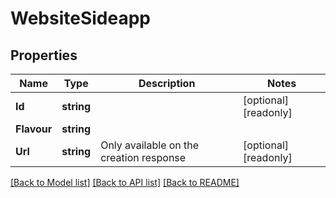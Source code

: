 # WebsiteSideapp

## Properties

Name | Type | Description | Notes
------------ | ------------- | ------------- | -------------
**Id** | **string** |  | [optional] [readonly] 
**Flavour** | **string** |  | 
**Url** | **string** | Only available on the creation response | [optional] [readonly] 

[[Back to Model list]](../README.md#documentation-for-models) [[Back to API list]](../README.md#documentation-for-api-endpoints) [[Back to README]](../README.md)



